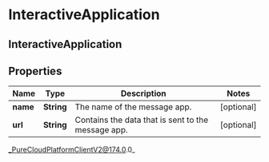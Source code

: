 # InteractiveApplication

## InteractiveApplication

## Properties

|Name | Type | Description | Notes|
|------------ | ------------- | ------------- | -------------|
| **name** | **String** | The name of the message app. | [optional] |
| **url** | **String** | Contains the data that is sent to the message app. | [optional] |



_PureCloudPlatformClientV2@174.0.0_
